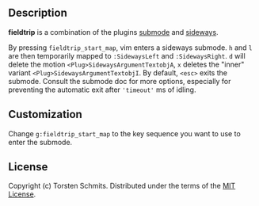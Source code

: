 ## Description

**fieldtrip** is a combination of the plugins [submode][1] and [sideways][2].

By pressing `fieldtrip_start_map`, vim enters a sideways submode. `h` and `l`
are then temporarily mapped to `:SidewaysLeft` and `:SidewaysRight`.  `d` will
delete the motion `<Plug>SidewaysArgumentTextobjA`, `x` deletes the "inner"
variant `<Plug>SidewaysArgumentTextobjI`.  By default, `<esc>` exits the
submode. Consult the submode doc for more options, especially for preventing
the automatic exit after `'timeout'` ms of idling.

## Customization

Change `g:fieldtrip_start_map` to the key sequence you want to use to enter the
submode.

## License

Copyright (c) Torsten Schmits. Distributed under the terms of the [MIT
License][3].

[1]: http://github.com/kana/vim-submode 'submode github repo'
[2]: http://github.com/AndrewRadev/sideways.vim 'sideways github repo'
[3]: http://opensource.org/licenses/MIT 'mit license'
